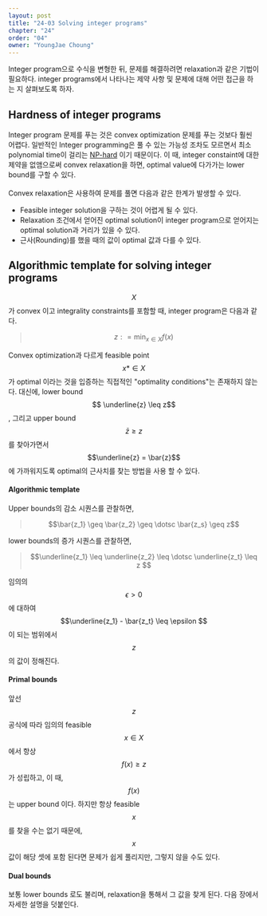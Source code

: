 ```yaml
---
layout: post
title: "24-03 Solving integer programs"
chapter: "24"
order: "04"
owner: "YoungJae Choung"
---
```


Integer program으로 수식을 변형한 뒤, 문제를 해결하려면 relaxation과 같은 기법이 필요하다. integer programs에서 나타나는 제약 사항 및 문제에 대해 어떤 접근을 하는 지 살펴보도록 하자.

## Hardness of integer programs
Integer program 문제를 푸는 것은 convex optimization 문제를 푸는 것보다 훨씬 어렵다. 일반적인 Integer programming은 풀 수 있는 가능성 조차도 모르면서 최소 polynomial time이 걸리는 [NP-hard](https://en.wikipedia.org/wiki/NP-hardness) 이기 때문이다. 이 때, integer constaint에 대한 제약을 없앰으로써 convex relaxation을 하면, optimal value에 다가가는 lower bound를 구할 수 있다.<br><br>
Convex relaxation은 사용하여 문제를 풀면 다음과 같은 한계가 발생할 수 있다.


 * Feasible integer solution을 구하는 것이 어렵게 될 수 있다.
 * Relaxation 조건에서 얻어진 optimal solution이 integer program으로 얻어지는 optimal solution과 거리가 있을 수 있다.
 * 근사(Rounding)를 했을 때의 값이 optimal 값과 다를 수 있다.


## Algorithmic template for solving integer programs
$$X$$가 convex 이고 integrality constraints를 포함할 때, integer program은 다음과 같다.

> $$ z : = \min_{x \in X} f(x) $$
 
Convex optimization과 다르게 feasible point $$x* \in X$$가 optimal 이라는 것을 입증하는 직접적인 "optimality conditions"는 존재하지 않는다. 대신에, lower bound $$ \underline{z} \leq z$$, 그리고 upper bound $$ \bar{z} \geq z$$ 를 찾아가면서 $$\underline{z} = \bar{z}$$ 에 가까워지도록 optimal의 근사치를 찾는 방법을 사용 할 수 있다.

#### Algorithmic template
Upper bounds의 감소 시퀀스를 관찰하면,
> $$\bar{z_1} \geq \bar{z_2} \geq \dotsc \bar{z_s} \geq z$$

lower bounds의 증가 시퀀스를 관찰하면,
> $$\underline{z_1} \leq \underline{z_2} \leq \dotsc \underline{z_t} \leq z $$

임의의 $$\epsilon > 0$$에 대하여 $$\underline{z_1} - \bar{z_t} \leq \epsilon $$ 이 되는 범위에서 $$z$$의 값이 정해진다.

#### Primal bounds
앞선 $$z$$ 공식에 따라 임의의 feasible $$x \in X$$에서 항상 $$f(x) \geq z$$가 성립하고, 이 때, $$f(x)$$는 upper bound 이다. 하지만 항상 feasible $$x$$를 찾을 수는 없기 때문에, $$x$$값이 해당 셋에 포함 된다면 문제가 쉽게 풀리지만, 그렇지 않을 수도 있다.


#### Dual bounds
보통 lower bounds 로도 불리며, relaxation을 통해서 그 값을 찾게 된다. 다음 장에서 자세한 설명을 덧붙인다.